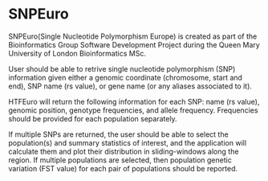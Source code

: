 # SNPEuro

SNPEuro(Single Nucleotide Polymorphism Europe) is created as part of the Bioinformatics Group Software Development Project during the Queen Mary University of London Bioinformatics MSc.

User should be able to retrive single nucleotide polymorphism (SNP) information given either a genomic coordinate (chromosome, start and end), SNP name (rs value), or gene name (or any aliases associated to it).

HTFEuro will return the following information for each SNP: name (rs value), genomic position, genotype frequencies, and allele frequency. Frequencies should be provided for each population separately.

If multiple SNPs are returned, the user should be able to select the population(s) and summary statistics of interest, and the application will calculate them and plot their distribution in sliding-windows along the region. If multiple populations are selected, then population genetic variation (FST value) for each pair of populations should be reported.
